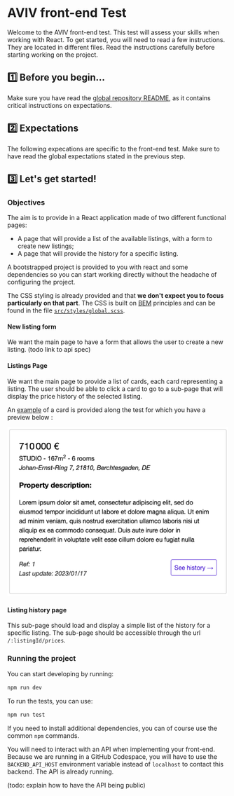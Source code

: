 # AVIV front-end Test

Welcome to the AVIV front-end test. This test will assess your skills when working with React. To get started, you will need to read a few instructions. They are located in different files. Read the instructions carefully before starting working on the project.

## 1️⃣ Before you begin...

Make sure you have read the [global repository README](../README.md), as it contains critical instructions on expectations.

## 2️⃣ Expectations

The following expecations are specific to the front-end test. Make sure to have read the global expectations stated in the previous step.

## 3️⃣ Let's get started!

### Objectives

The aim is to provide in a React application made of two different functional pages:

- A page that will provide a list of the available listings, with a form to create new listings;
- A page that will provide the history for a specific listing.

A bootstrapped project is provided to you with react and some dependencies so you can start working directly without the headache of configuring the project.

The CSS styling is already provided and that **we don't expect you to focus particularly on that part**. The CSS is built on
[BEM](https://getbem.com/introduction/) principles and can be found in the file [`src/styles/global.scss`](./src/styles/global.scss).

#### New listing form

We want the main page to have a form that allows the user to create a new listing.
(todo link to api spec)

#### Listings Page

We want the main page to provide a list of cards, each card representing a listing. The user should be able to click a card to go to a sub-page that will display the price history of the selected listing.

An [example](./src/containers/Listings/Listings.tsx) of a card is provided along the test for which you have a preview below :

![](./assets/listing-card.png)

#### Listing history page

This sub-page should load and display a simple list of the history for a specific listing.
The sub-page should be accessible through the url `/:listingId/prices`.

### Running the project

You can start developing by running:

```sh
npm run dev
```

To run the tests, you can use:

```sh
npm run test
```

If you need to install additional dependencies, you can of course use the common `npm` commands.

You will need to interact with an API when implementing your front-end. Because we are running in a GitHub Codespace, you will have to use the `BACKEND_API_HOST` environment variable instead of `localhost` to contact this backend. The API is already running.

(todo: explain how to have the API being public)
